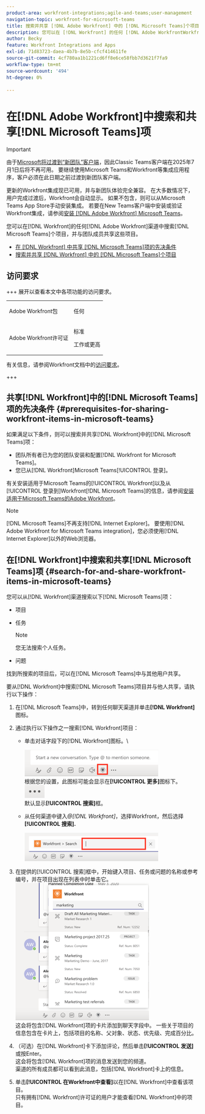 ```yaml
---
product-area: workfront-integrations;agile-and-teams;user-management
navigation-topic: workfront-for-microsoft-teams
title: 搜索并共享 [!DNL Adobe Workfront] 中的 [!DNL Microsoft Teams]个项目
description: 您可以在 [!DNL Workfront] 的任何 [!DNL Adobe WorkfrontWorkfront] 渠道中搜索 [!DNL Microsoft Teams] 个项目，并与团队成员共享这些项目。
author: Becky
feature: Workfront Integrations and Apps
exl-id: 71d83723-daea-4b7b-8e5b-cfcf414611fe
source-git-commit: 4cf780aa1b1221cd6ff8e6ce58fbb7d3621f7fa9
workflow-type: tm+mt
source-wordcount: '494'
ht-degree: 0%

---
```


# 在[!DNL Adobe Workfront]中搜索和共享[!DNL Microsoft Teams]项

>[!IMPORTANT]
>
>由于[Microsoft将过渡到“新团队”客户端](https://learn.microsoft.com/en-us/microsoftteams/teams-classic-client-end-of-availability)，因此Classic Teams客户端在2025年7月1日后将不再可用。 要继续使用Microsoft Teams和Workfront等集成应用程序，客户必须在此日期之前过渡到新团队客户端。
>
>更新的Workfront集成现已可用，并与新团队体验完全兼容。 在大多数情况下，用户完成过渡后，Workfront会自动显示。 如果不包含，则可以从Microsoft Teams App Store手动安装集成。 若要在New Teams客户端中安装或验证Workfront集成，请参阅[安装 [!DNL Adobe Workfront] Microsoft Teams](/help/quicksilver/workfront-integrations-and-apps/using-workfront-with-microsoft-teams/install-workfront-ms-teams.md)。

您可以在[!DNL Workfront]的任何[!DNL Adobe Workfront]渠道中搜索[!DNL Microsoft Teams]个项目，并与团队成员共享这些项目。

* [在 [!DNL Workfront] 中共享 [!DNL Microsoft Teams]项的先决条件](#prerequisites-for-sharing-workfront-items-in-microsoft-teams-prerequisites-for-sharing-workfront-items-in-microsoft-teams)
* [搜索并共享 [!DNL Workfront] 中的 [!DNL Microsoft Teams]个项目](#search-for-and-share-adobe-workfront-items-in-microsoft-teams)



## 访问要求

+++ 展开以查看本文中各项功能的访问要求。

<table style="table-layout:auto"> 
 <col> 
 <col> 
 <tbody> 
  <tr> 
   <td role="rowheader">Adobe Workfront包</td> 
   <td> <p>任何</p> </td> 
  </tr> 
  <tr> 
   <td role="rowheader">Adobe Workfront许可证</td> 
   <td> <p>标准</p>
   <p>工作或更高</p> </td> 
  </tr> 
 </tbody> 
</table>

有关信息，请参阅Workfront文档中的[访问要求](/help/quicksilver/administration-and-setup/add-users/access-levels-and-object-permissions/access-level-requirements-in-documentation.md)。

+++

## 共享[!DNL Workfront]中的[!DNL Microsoft Teams]项的先决条件 {#prerequisites-for-sharing-workfront-items-in-microsoft-teams}

如果满足以下条件，则可以搜索并共享[!DNL Workfront]中的[!DNL Microsoft Teams]项：

* 团队所有者已为您的团队安装和配置[!DNL Workfront for Microsoft Teams]。
* 您已从[!DNL Workfront]Microsoft Teams[!UICONTROL 登录]。

有关安装适用于Microsoft Teams的[!UICONTROL Workfront]以及从[!UICONTROL 登录到]Workfront[!DNL Microsoft Teams]的信息，请参阅[安装适用于Microsoft Teams的Adobe Workfront](../../workfront-integrations-and-apps/using-workfront-with-microsoft-teams/install-workfront-ms-teams.md)。

>[!NOTE]
>
>[!DNL Microsoft Teams]不再支持[!DNL Internet Explorer]。 要使用[!DNL Adobe Workfront for Microsoft Teams integration]，您必须使用[!DNL Internet Explorer]以外的Web浏览器。


## 在[!DNL Workfront]中搜索和共享[!DNL Microsoft Teams]项 {#search-for-and-share-workfront-items-in-microsoft-teams}

您可以从[!DNL Workfront]渠道搜索以下[!DNL Microsoft Teams]项：

* 项目
* 任务

  >[!NOTE]
  >
  >您无法搜索个人任务。

* 问题

找到所搜索的项目后，可以在[!DNL Microsoft Teams]中与其他用户共享。

要从[!DNL Workfront]中搜索[!DNL Microsoft Teams]项目并与他人共享，请执行以下操作：

1. 在[!DNL Microsoft Teams]中，转到任何聊天渠道并单击&#x200B;**[!DNL Workfront]**&#x200B;图标。
1. 通过执行以下操作之一搜索[!DNL Workfront]项目：

   * 单击对话字段下的[!DNL Workfront]图标。\

     ![ms_teams_workfront_pinned_icon_highlight.png](assets/ms-teams-workfront-pinned-icon-highlight-350x69.png)\
      根据您的设置，此图标可能会显示在&#x200B;**[!UICONTROL 更多]**&#x200B;图标下。\
      ![more_icon.png](assets/more-icon-52x34.png)\
      默认显示&#x200B;**[!UICONTROL 搜索]**&#x200B;框。

   * 从任何渠道中键入&#x200B;*@[!DNL Workfront]*，选择Workfront，然后选择&#x200B;**[!UICONTROL 搜索].**

     ![ms_teams_search_from_command.png](assets/ms-teams-search-from-command-350x74.png)

1. 在提供的[!UICONTROL 搜索]框中，开始键入项目、任务或问题的名称或参考编号，并在项目出现在列表中时单击它。\
   ![ms_teams_searching_for_items.png](assets/ms-teams-searching-for-items-350x359.png)\
   这会将包含[!DNL Workfront]项的卡片添加到聊天字段中。 一些关于项目的信息包含在卡片上，包括项目的名称、父对象、状态、优先级、完成百分比。

1. （可选）在[!DNL Workfront]卡下添加评论，然后单击&#x200B;**[!UICONTROL 发送]**&#x200B;或按Enter。\
   这会将包含[!DNL Workfront]项的消息发送到您的频道。\
   渠道的所有成员都可以看到此消息，包括[!DNL Workfront]卡上的信息。

1. 单击&#x200B;**[!UICONTROL 在Workfront中查看]**&#x200B;以在[!DNL Workfront]中查看该项目。\
   只有拥有[!DNL Workfront]许可证的用户才能查看[!DNL Workfront]中的项目。
